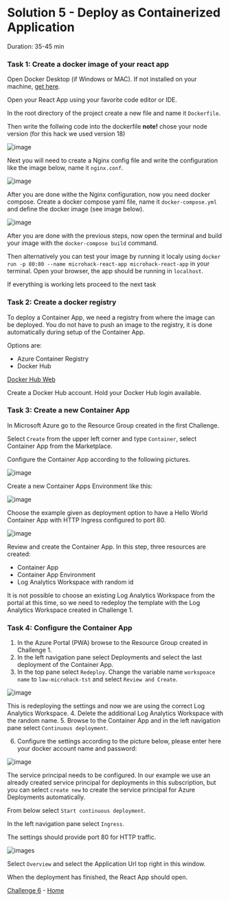 # Solution 5 - Deploy as Containerized Application

Duration: 35-45 min

### Task 1: Create a docker image of your react app

Open Docker Desktop (if Windows or MAC). If not installed on your machine, [get here](https://www.docker.com/products/docker-desktop/).

Open your React App using your favorite code editor or IDE.

In the root directory of the project create a new file and name it `Dockerfile`.

Then write the follwing code into the dockerfile
**note!** chose your node version (for this hack we used version 18)

![image](../.images/19-m-dockerfile.png)


Next you will need to create a Nginx config file and write the configuration like the image below, name it `nginx.conf`.

![image](../.images/20-m-nginx.png)

After you are done withe the Nginx configuration, now you need docker compose. Create a docker compose yaml file, name it `docker-compose.yml` and
define the docker image (see image below).

![image](../.images/18-m-dockercompose.png)


After you are done with the previous steps, now open the terminal and build your image with the `docker-compose build` command.

Then alternatively you can test your image by running it localy using `docker run -p 80:80 --name microhack-react-app microhack-react-app` in your terminal.
Open your browser, the app should be running in `localhost`.


If everything is working lets proceed to the next task


### Task 2: Create a docker registry

To deploy a Container App, we need a registry from where the image can be deployed. You do not have to push an image to the registry, it is done automatically during setup of the Container App.

Options are:

- Azure Container Registry
- Docker Hub

[Docker Hub Web](https://hub.docker.com/)

Create a Docker Hub account.
Hold your Docker Hub login available.

### Task 3: Create a new Container App

In Microsoft Azure go to the Resource Group created in the first Challenge.

Select `Create` from the upper left corner and type `Container`, select Container App from the Marketplace.

Configure the Container App according to the following pictures.

![image](../.images/51-create-conapp.PNG)

Create a new Container Apps Environment like this:

![image](../.images/52-create-conapp.PNG)

Choose the example given as deployment option to have a Hello World Container App with HTTP Ingress configured to port 80.

![image](../.images/53-create-conapp.PNG)

Review and create the Container App. In this step, three resources are created:

- Container App
- Container App Environment
- Log Analytics Workspace with random id

It is not possible to choose an existing Log Analytics Workspace from the portal at this time, so we need to redeploy the template with the Log Analytics Workspace created in Challenge 1.

### Task 4: Configure the Container App

1. In the Azure Portal (PWA) browse to the Resource Group created in Challenge 1.
2. In the left navigation pane select Deployments and select the last deployment of the Container App.
3. In the top pane select `Redeploy`.
  Change the variable name `workspoace name` to `law-microhack-tst` and select `Review and Create`.

  ![image](../.images/54-configure-conapp.PNG)

  This is redeploying the settings and now we are using the correct Log Analytics Workspace.
4. Delete the additional Log Analytics Workspace with the random name.
5. Browse to the Container App and in the left navigation pane select `Continuous deployment`.

6. Configure the settings according to the picture below, please enter here your docker account name and password:

![image](../.images/55-configure-conapp.PNG)

The service principal needs to be configured. In our example we use an already created service principal for deployments in this subscription, but you can select `create new` to create the service principal for Azure Deployments automatically.

From below select `Start continuous deployment`.

In the left navigation pane select `Ingress`.

The settings should provide port 80 for HTTP traffic.

![images](../.images/56-configure-conapp.PNG)

Select `Overview` and select the Application Url top right in this window.

When the deployment has finished, the React App should open.

[Challenge 6](../Challenges/06-Setup-basic-monitoring-with-azure-monitor.md) - [Home](./../README.md)
